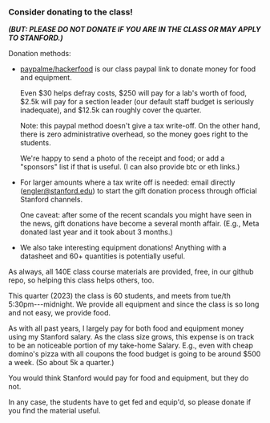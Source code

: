 ### Consider donating to the class!  

***(BUT: PLEASE DO NOT DONATE IF YOU ARE IN THE CLASS OR MAY APPLY TO STANFORD.)***

Donation methods:

  - [paypalme/hackerfood](https://paypal.com/paypalme/hackerfood)
    is our class paypal link to donate money for food
    and equipment.

    Even $30 helps defray costs, $250 will pay for a lab's worth of food,
    $2.5k will pay for a section leader (our default staff budget is
    seriously inadequate), and $12.5k can roughly cover the quarter.

    Note: this paypal method doesn't give a tax write-off.  On the other
    hand, there is zero administrative overhead, so the money goes right
    to the students.

    We're happy to send a photo of the receipt and food; or add a
    "sponsors" list if that is useful.  (I can also provide btc or
    eth links.)

  - For larger amounts where a tax write off is needed:
    email directly (engler@stanford.edu) to start the gift donation
    process through official Stanford channels.  

    One caveat: after some of the recent scandals you might have seen
    in the news, gift donations have become a several month affair.
    (E.g., Meta donated last year and it took about 3 months.)

  - We also take interesting equipment donations!   Anything with a 
    datasheet and 60+ quantities is potentially useful.

As always, all 140E class course materials are provided, free, in our github
repo, so helping this class helps others, too.

This quarter (2023) the class is 60 students, and meets from tue/th
5:30pm---midnight.  We provide all equipment and since the class is so
long and not easy, we provide food.

As with all past years, I largely pay for both food and equipment money
using my Stanford salary.  As the class size grows, this expense is on
track to be an noticeable portion of my take-home Salary.  E.g., even
with cheap domino's pizza with all coupons the food budget is going to
be around $500 a week.  (So about 5k a quarter.)

You would think Stanford would pay for food and equipment, but they
do not.    

In any case, the students have to get fed and equip'd, so please donate
if you find the material useful.


